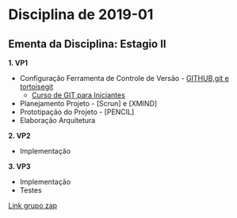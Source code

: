# Disciplina de 2019-01

## Ementa da Disciplina: Estagio II

**1. VP1**
   - Configuração Ferramenta de Controle de Versão - [GITHUB,git e tortoisegit](https://github.com/mbacefor)
     - [Curso de GIT para Iniciantes](https://www.udemy.com/git-e-github-para-iniciantes/)
   - Planejamento Projeto - [Scrun] e [XMIND]
   - Prototipação do Projeto - [PENCIL]
   - Elaboração Arquitetura
   
**2. VP2**
   - Implementação 
   
**3. VP3**
   - Implementação
   - Testes

[Link grupo zap](https://chat.whatsapp.com/IywlNFnTCUfC90TRgbWLNE)
